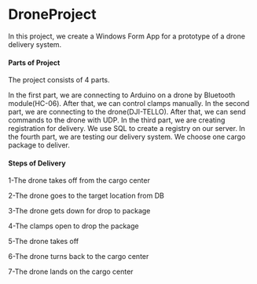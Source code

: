 # DroneProject

In this project, we create a Windows Form App for a prototype of a drone delivery system.

#### Parts of Project

The project consists of 4 parts.

In the first part, we are connecting to Arduino on a drone by Bluetooth module(HC-06). After that, we can control clamps manually.
In the second part, we are connecting to the drone(DJI-TELLO). After that, we can send commands to the drone with UDP.
In the third part, we are creating registration for delivery. We use SQL to create a registry on our server.
In the fourth part, we are testing our delivery system. We choose one cargo package to deliver. 

#### Steps of Delivery
1-The drone takes off from the cargo center

2-The drone goes to the target location from DB

3-The drone gets down for drop to package

4-The clamps open to drop the package

5-The drone takes off

6-The drone turns back to the cargo center

7-The drone lands on the cargo center 
